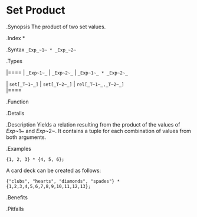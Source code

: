 # Set Product

.Synopsis
The product of two set values.

.Index
*

.Syntax
`_Exp_~1~ * _Exp_~2~`

.Types


|====
| `_Exp~1~_`    |  `_Exp~2~_`    | `_Exp~1~_ * _Exp~2~_` 

| `set[_T~1~_]` |  `set[_T~2~_]` | `rel[_T~1~_,_T~2~_]`  
|====

.Function

.Details

.Description
Yields a relation resulting from the product of the values of _Exp_~1~ and _Exp_~2~. It contains a tuple for each combination of values from both arguments.

.Examples
```rascal-shell
{1, 2, 3} * {4, 5, 6};
```
A card deck can be created as follows:
```rascal-shell
{"clubs", "hearts", "diamonds", "spades"} * {1,2,3,4,5,6,7,8,9,10,11,12,13};
```

.Benefits

.Pitfalls

